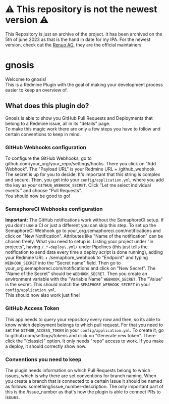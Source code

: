# ⚠️ This repository is not the newest version ⚠️
This Repository is just an archive of the project. It has been archived on the 5th of june 2023 as that is the hand in date for my IPA. For the newest version, check out the [Renuo AG](https://github.com/renuo/gnosis), they are the official maintainers.

# gnosis
Welcome to gnosis!  
This is a Redmine Plugin with the goal of making your development process easier to keep an overview of.

## What does this plugin do?
Gnosis is able to show you GitHub Pull Requests and Deployments that belong to a Redmine issue, all in its "details"
page.  
To make this magic work there are only a few steps you have to follow and certain conventions to keep in mind.

### GitHub Webhooks configuration
To configure the GitHub Webhooks, go to github.com/your_org/your_repo/settings/hooks. There you click on
"Add Webhook". The "Payload URL" is your Redmine URL + /github_webhook. The secret is up for you to decide. It's
important that this string is complex and secure. Then, you get into your `config/application.yml`, where you add the
key as your `GITHUB_WEBHOOK_SECRET`. Click "Let me select individual events." and choose "Pull Requests".  
You should now be good to go!

### SemaphoreCI Webhooks configuration
**Important:** The GitHub notifications work without the SemaphoreCI setup. If you don't use a CI or just a different
you can skip this step.
To set up the SemaphoreCI Webhook go to your_org.semaphoreci.com/notifications and click on "New Notification".
Attributes like "Name of the notification" can be chosen freely. What you need to setup is: Listing your project under
"in projects", having `/.*-deploy\.yml/` under Pipelines (this just tells the notification to send data every time a
deploy script is done running), adding your Redmine URL + /semaphore_webhook to "Endpoint" and typing `WEBHOOK_SECRET`
into the "Secret name" field.
Then go to your_org.semaphoreci.com/notifications and click on "New Secret". The "Name of the Secret" should be
`WEBHOOK_SECRET`. Then you create an environment variable with the "Variable Name" `WEBHOOK_SECRET`. The "Value" is the
secret. This should match the `SEMAPHORE_WEBHOOK_SECRET` in your `config/application.yml`.  
This should now also work just fine!

### GitHub Access Token
This app needs to query your repository every now and then, so its able to know which deployment belongs to which pull
request. For that you need to set the `GITHUB_ACCESS_TOKEN` in your `config/application.yml`. To create it, go to
github.com/settings/tokens and click on "Generate new token". There click the "(classic)" option. It only needs "repo"
access to work.
If you make a deploy, it should correctly show now.

### Conventions you need to keep
The plugin needs information on which Pull Requests belong to which issues, which is why there are set conventions for
branch naming. When you create a branch that is connected to a certain Issue it should be named as follows:
something/issue_number-description. The only important part of this is the /issue_number as that's how
the plugin is able to connect PRs to issues.

